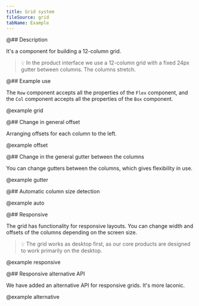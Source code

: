 ```yaml
---
title: Grid system
fileSource: grid
tabName: Example
---
```


@## Description

It's a component for building a 12-column grid.

> 💡 In the product interface we use a 12-column grid with a fixed 24px gutter between columns. The columns stretch.

@## Example use

The `Row` component accepts all the properties of the `Flex` component, and the `Col` component accepts all the properties of the `Box` component.

@example grid

@## Change in general offset

Arranging offsets for each column to the left.

@example offset

@## Change in the general gutter between the columns

You can change gutters between the columns, which gives flexibility in use.

@example gutter

@## Automatic column size detection

@example auto

@## Responsive

The grid has functionality for responsive layouts. You can change width and offsets of the columns depending on the screen size.

> 💡 The grid works as desktop first, as our core products are designed to work primarily on the desktop.

@example responsive

@## Responsive alternative API

We have added an alternative API for responsive grids. It's more laconic.

@example alternative
